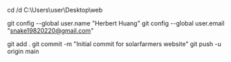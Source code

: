 cd /d C:\Users\user\Desktop\web

git config --global user.name "Herbert Huang"
git config --global user.email "snake19820220@gmail.com"

git add .
git commit -m "Initial commit for solarfarmers website"
git push -u origin main
